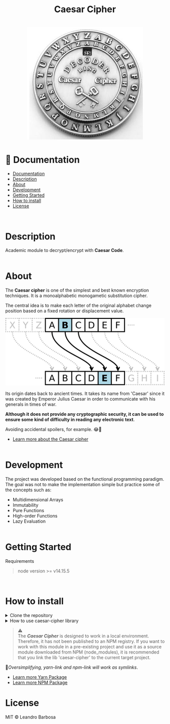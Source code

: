  <h1 align="center">Caesar Cipher</h1> 

 <h1 align="center">

![Caesar Cipher Logo](/assets/caesarCipherLogo.png)

</h1>

# 👀 Documentation  
- [Documentation](#-documentation)
- [Description](#description)
- [About](#about)
- [Development](#development)
- [Getting Started](#getting-started)
- [How to install](#how-to-install)
- [License](#license)
<br>

# Description   
Academic module to decrypt/encrypt with **Caesar Code**.
<br>
<br>

# About   
The **Caesar cipher** is one of the simplest and best known encryption techniques. 
It is a monoalphabetic monogametic substitution cipher.

The central idea is to make each letter of the original alphabet change position based on a fixed rotation or displacement value.

![Caesar Cipher Flow](/assets/caesarCipherFlow.png)

Its origin dates back to ancient times. It takes its name from 'Caesar' since it was created by Emperor Julius Caesar in order to communicate with his generals in times of war.  

**Although it does not provide any cryptographic security, it can be used to ensure some kind of difficulty in reading any electronic text**.

Avoiding accidental spoilers, for example. 😂💖

- [Learn more about the Caesar cipher](https://en.wikipedia.org/wiki/Caesar_cipher)<br><br>
# Development     
The project was developed based on the functional programming paradigm.
The goal was not to make the implementation simple but practice some of the concepts such as:

- Multidimensional Arrays
- Immutability
- Pure Functions
- High-order Functions
- Lazy Evaluation<br><br>

# Getting Started   
Requirements 
> node version >= v14.15.5
<br>

# How to install  
<details>
<summary>
Clone the repository
</summary>

```bash

    $ git clone https://github.com/lbarbosadata/caesar-cipher
    $ cd caesar-cipher
    $ yarn init
    $ yarn install 
``` 
</details>

<details>
<summary>
How to use caesar-cipher library 
</summary>

```javascript
    const caesarCipher = require('../lib/index.js');
    const myWord = caesarCipher('test'); // default rotation-13
    const myWord2 = caesarCipher('test', 20); // rotation arg 

    // for rotation-13
    console.log(myWord.encryptWord());
    output: { str: 'GRFG' }
    // for rotation-20
    console.log(myWord2.encryptWord());
    output: { str: 'NYMN' }
```  
</details>  

> :warning:   
The ***Caesar Cipher*** is designed to work in a local environment. 
Therefore, it has not been published to an NPM registry. 
If you want to work with this module in a pre-existing project and use it as a source module downloaded from NPM (node_modules), it is recommended that you link the lib 'caesar-cipher' to the current target project.

🤯*Oversimplifying, yarn-link and npm-link will work as symlinks*. 

- [Learn more Yarn Package](https://yarnpkg.com/cli/link)
- [Learn more NPM Package](https://docs.npmjs.com/cli/v7/commands/npm-link)

# License    
MIT © Leandro Barbosa